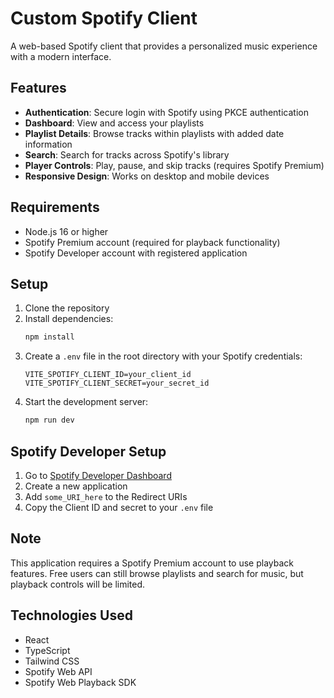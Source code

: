 # Custom Spotify Client

A web-based Spotify client that provides a personalized music experience with a modern interface.

## Features

- **Authentication**: Secure login with Spotify using PKCE authentication
- **Dashboard**: View and access your playlists
- **Playlist Details**: Browse tracks within playlists with added date information
- **Search**: Search for tracks across Spotify's library
- **Player Controls**: Play, pause, and skip tracks (requires Spotify Premium)
- **Responsive Design**: Works on desktop and mobile devices

## Requirements

- Node.js 16 or higher
- Spotify Premium account (required for playback functionality)
- Spotify Developer account with registered application

## Setup

1. Clone the repository
2. Install dependencies:
   ```bash
   npm install
   ```
3. Create a `.env` file in the root directory with your Spotify credentials:
   ```
   VITE_SPOTIFY_CLIENT_ID=your_client_id
   VITE_SPOTIFY_CLIENT_SECRET=your_secret_id
   ```
4. Start the development server:
   ```bash
   npm run dev
   ```

## Spotify Developer Setup

1. Go to [Spotify Developer Dashboard](https://developer.spotify.com/dashboard)
2. Create a new application
3. Add `some_URI_here` to the Redirect URIs
4. Copy the Client ID and secret to your `.env` file

## Note

This application requires a Spotify Premium account to use playback features. Free users can still browse playlists and search for music, but playback controls will be limited.

## Technologies Used

- React
- TypeScript
- Tailwind CSS
- Spotify Web API
- Spotify Web Playback SDK
